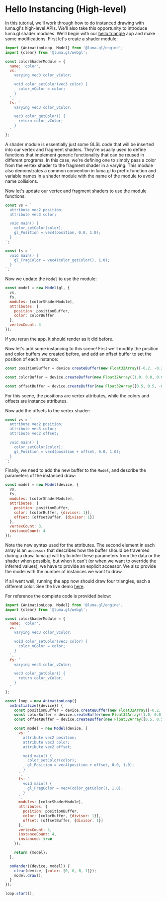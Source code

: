# Hello Instancing (High-level)

In this tutorial, we'll work through how to do instanced drawing with luma.gl's high-level APIs. We'll also take this opportunity to introduce luma.gl shader modules. We'll begin with our [hello triangle](/docs/getting-started/hello-triangle) app and make some modifications. First let's create a shader module:

```js
import {AnimationLoop, Model} from '@luma.gl/engine';
import {clear} from '@luma.gl/webgl';

const colorShaderModule = {
  name: 'color',
  vs: `
    varying vec3 color_vColor;

    void color_setColor(vec3 color) {
      color_vColor = color;
    }
  `,
  fs: `
    varying vec3 color_vColor;

    vec3 color_getColor() {
      return color_vColor;
    }
  `
};
```

A shader module is essentially just some GLSL code that will be inserted into our vertex and fragment shaders. They're usually used to define functions that implement generic functionality that can be reused in different programs. In this case, we're defining one to simply pass a color from the vertex shader to the fragment shader in a varying. This module also demonstrates a common convention in luma.gl to prefix function and variable names in a shader module with the name of the module to avoid name collisions.

Now let's update our vertex and fragment shaders to use the module functions:

```js
const vs = `
  attribute vec2 position;
  attribute vec3 color;

  void main() {
    color_setColor(color);
    gl_Position = vec4(position, 0.0, 1.0);
  }
`;

const fs = `
  void main() {
    gl_FragColor = vec4(color_getColor(), 1.0);
  }
`;
```

Now we update the `Model` to use the module:

```js
const model = new Model(gl, {
  vs,
  fs,
  modules: [colorShaderModule],
  attributes: {
    position: positionBuffer,
    color: colorBuffer
  },
  vertexCount: 3
});
```

If you rerun the app, it should render as it did before.

Now let's add some instancing to this scene! First we'll modify the position and color buffers we created before, and add an offset buffer to set the position of each instance:

```js
const positionBuffer = device.createBuffer(new Float32Array([-0.2, -0.2, 0.2, -0.2, 0.0, 0.2]));

const colorBuffer = device.createBuffer(new Float32Array([1.0, 0.0, 0.0, 0.0, 1.0, 0.0, 0.0, 0.0, 1.0, 1.0, 1.0, 0.0]));

const offsetBuffer = device.createBuffer(new Float32Array([0.5, 0.5, -0.5, 0.5, 0.5, -0.5, -0.5, -0.5]));
```

For this scene, the positions are vertex attributes, while the colors and offsets are instance attributes.

Now add the offsets to the vertex shader:

```js
const vs = `
  attribute vec2 position;
  attribute vec3 color;
  attribute vec2 offset;

  void main() {
    color_setColor(color);
    gl_Position = vec4(position + offset, 0.0, 1.0);
  }
`;
```

Finally, we need to add the new buffer to the `Model`, and describe the parameters of the instanced draw:

```js
const model = new Model(device, {
  vs,
  fs,
  modules: [colorShaderModule],
  attributes: {
    position: positionBuffer,
    color: [colorBuffer, {divisor: 1}],
    offset: [offsetBuffer, {divisor: 1}]
  },
  vertexCount: 3,
  instanceCount: 4
});
```

Note the new syntax used for the attributes. The second element in each array is an `accessor` that describes how the buffer should be traversed during a draw. luma.gl will try to infer these parameters from the data or the shader when possible, but when it can't (or when we want to override the inferred values), we have to provide an explicit accessor. We also provide the model with the number of instances we want to draw.

If all went well, running the app now should draw four triangles, each a different color. See the live demo [here](/examples/getting-started/hello-instancing-high).

For reference the complete code is provided below:

```js
import {AnimationLoop, Model} from '@luma.gl/engine';
import {clear} from '@luma.gl/webgl';

const colorShaderModule = {
  name: 'color',
  vs: `
    varying vec3 color_vColor;

    void color_setColor(vec3 color) {
      color_vColor = color;
    }
  `,
  fs: `
    varying vec3 color_vColor;

    vec3 color_getColor() {
      return color_vColor;
    }
  `
};

const loop = new AnimationLoop({
  onInitialize({device}) {
    const positionBuffer = device.createBuffer(new Float32Array([-0.2, -0.2, 0.2, -0.2, 0.0, 0.2]));
    const colorBuffer = device.createBuffer(new Float32Array([1.0, 0.0, 0.0, 0.0, 1.0, 0.0, 0.0, 0.0, 1.0, 1.0, 1.0, 0.0]));
    const offsetBuffer = device.createBuffer(new Float32Array([0.5, 0.5, -0.5, 0.5, 0.5, -0.5, -0.5, -0.5]));

    const model = new Model(device, {
      vs: `
        attribute vec2 position;
        attribute vec3 color;
        attribute vec2 offset;

        void main() {
          color_setColor(color);
          gl_Position = vec4(position + offset, 0.0, 1.0);
        }
      `,
      fs: `
        void main() {
          gl_FragColor = vec4(color_getColor(), 1.0);
        }
      `,
      modules: [colorShaderModule],
      attributes: {
        position: positionBuffer,
        color: [colorBuffer, {divisor: 1}],
        offset: [offsetBuffer, {divisor: 1}]
      },
      vertexCount: 3,
      instanceCount: 4,
      instanced: true
    });

    return {model};
  },

  onRender({device, model}) {
    clear(device, {color: [0, 0, 0, 1]});
    model.draw();
  }
});

loop.start();
```
